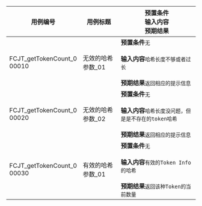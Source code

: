 |用例编号|用例标题|预置条件<br>输入内容<br>预期结果|
|----------------|----------------|----------------|
|FCJT_getTokenCount_0<br>00010|无效的哈希参数_01|**预置条件**`无`<br><br>**输入内容**`哈希长度不够或者过长`<br><br>**预期结果**`返回相应的提示信息`|
|FCJT_getTokenCount_0<br>00020|无效的哈希参数_02|**预置条件**`无`<br><br>**输入内容**`哈希长度没问题，但是是不存在的token哈希`<br><br>**预期结果**`返回相应的提示信息`|
|FCJT_getTokenCount_0<br>00030|有效的哈希参数_01|**预置条件**`无`<br><br>**输入内容**`有效的Token Info的哈希`<br><br>**预期结果**`返回该种Token的当前数量`|
